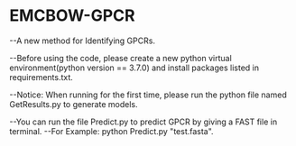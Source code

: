 # EMCBOW-GPCR
--A new method for Identifying GPCRs.

--Before using the code, please create a new python virtual environment(python version == 3.7.0) and install packages listed in requirements.txt.

--Notice: When running for the first time, please run the python file named GetResults.py to generate models.

--You can run the file Predict.py to predict GPCR by giving a FAST file in terminal.
--For Example: python Predict.py "test.fasta".
